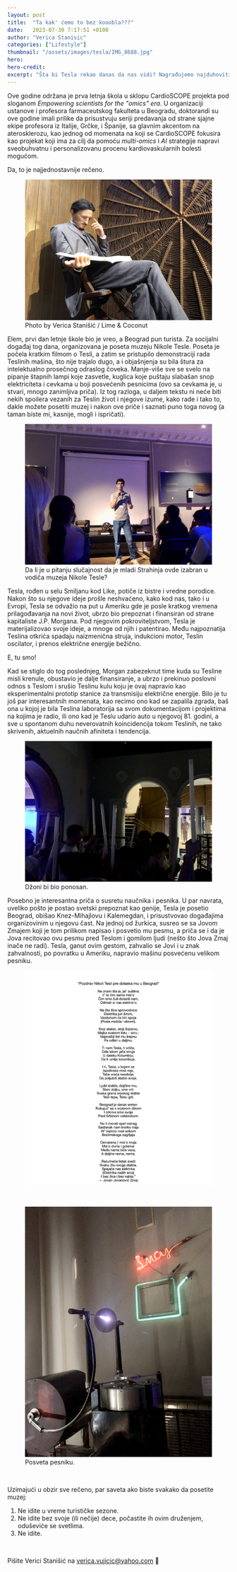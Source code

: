 ```yaml
---
layout: post
title:  "Ta kak' ćemo to bez kooobla???"
date:   2023-07-30 7:17:51 +0100
author: "Verica Stanisic"
categories: ["Lifestyle"]
thumbnail: "/assets/images/tesla/IMG_8688.jpg"
hero: 
hero-credit: 
excerpt: "Šta bi Tesla rekao danas da nas vidi? Nagrađujemo najduhovitiji odgovor."
---
```

<drop-cap>O</drop-cap>ve godine održana je prva letnja škola u sklopu CardioSCOPE projekta pod sloganom <em>Empowering scientists for the "omics" era</em>. U organizaciji ustanove i profesora farmaceutskog fakulteta u Beogradu, doktorandi su ove godine imali prilike da prisustvuju seriji predavanja od strane sjajne ekipe profesora iz Italije, Grčke, i Španije, sa glavnim akcentom na aterosklerozu, kao jednog od momenata na koji se CardioSCOPE fokusira kao projekat koji ima za cilj da pomoću <em>multi-omics</em> i <em>AI</em> strategije napravi sveobuhvatnu i personalizovanu procenu kardiovaskularnih bolesti mogućom. 

Da, to je najjednostavnije rečeno.

<figure>
    <img src='/assets/images/tesla/IMG_8686.jpg' alt='missing' />
    <figcaption>Photo by Verica Stanišić / Lime & Coconut</figcaption>
</figure>

Elem, prvi dan letnje škole bio je vreo, a Beograd pun turista. Za socijalni događaj tog dana, organizovana je poseta muzeju Nikole Tesle. Poseta je počela kratkim filmom o Tesli, a zatim se pristupilo demonstraciji rada Teslinih mašina, što nije trajalo dugo, a i objašnjenja su bila štura za intelektualno prosečnog odraslog čoveka. Manje-više sve se svelo na pipanje štapnih lampi koje zasvetle, kuglica koje puštaju slabašan snop elektriciteta i cevkama u boji posvećenih pesnicima (ovo sa cevkama je, u stvari, mnogo zanimljiva priča). Iz tog razloga, u daljem tekstu ni neće biti nekih spoilera vezanih za Teslin život i njegove izume, kako rade i tako to, dakle možete posetiti muzej i nakon ove priče i saznati puno toga novog (a taman biste mi, kasnije, mogli i ispričati).

<figure>
    <img src='/assets/images/tesla/IMG_8668.jpg' alt='missing' />
    <figcaption>Da li je u pitanju slučajnost da je mladi Strahinja ovde izabran u vodiča muzeja Nikole Tesle?</figcaption>
</figure>

Tesla, rođen u selu Smiljanu kod Like, potiče iz bistre i vredne porodice. Nakon što su njegove ideje prošle neshvaćeno, kako kod nas, tako i u Evropi, Tesla se odvažio na put u Ameriku gde je posle kratkog vremena prilagođavanja na novi život, ubrzo bio prepoznat i finansiran od strane kapitaliste J.P. Morgana. Pod njegovim pokroviteljstvom, Tesla je materijalizovao svoje ideje, a mnoge od njih i patentirao. Među najpoznatija Teslina otkrića spadaju naizmenična struja, indukcioni motor, Teslin oscilator, i prenos električne energije bežično. 

E, tu smo! 

Kad se stiglo do tog poslednjeg, Morgan zabezeknut time kuda su Tesline misli krenule, obustavio je dalje finansiranje, a ubrzo i prekinuo poslovni odnos s Teslom i srušio Teslinu kulu koju je ovaj napravio kao eksperimentalni prototip stanice za transmisiju električne energije. Bilo je tu još par interesantnih momenata, kao recimo ono kad se zapalila zgrada, baš ona u kojoj je bila Teslina laboratorija sa svom dokumentacijom i projektima na kojima je radio, ili ono kad je Teslu udario auto u njegovoj 81. godini, a sve u spontanom duhu neverovatnih koincidencija tokom Teslinih, ne tako skrivenih, aktuelnih naučnih afiniteta i tendencija.

<figure>
    <img src='/assets/images/tesla/IMG_8671.jpg' alt='missing' />
    <figcaption>Džoni bi bio ponosan.</figcaption>
</figure>

Posebno je interesantna priča o susretu naučnika i pesnika. U par navrata, uveliko pošto je postao svetski prepoznat kao genije, Tesla je posetio Beograd, obišao Knez-Mihajlovu i Kalemegdan, i prisustvovao događajima organizovinim u njegovu čast. Na jednoj od žurkica, susreo se sa Jovom Zmajem koji je tom prilikom napisao i posvetio mu pesmu, a priča se i da je Jova recitovao ovu pesmu pred Teslom i gomilom ljudi (nešto što Jova Zmaj inače ne radi). Tesla, ganut ovim gestom, zahvalio se Jovi i u znak zahvalnosti, po povratku u Ameriku, napravio mašinu posvećenu velikom pesniku.

<figure>
    <img src='/assets/images/tesla/pesma.png' alt='missing' />
</figure>
<br>
<figure>
    <img src='/assets/images/tesla/IMG_8678.jpg' alt='missing' />
    <figcaption>Posveta pesniku.</figcaption>
</figure>

<br>

Uzimajući u obzir sve rečeno, par saveta ako biste svakako da posetite muzej:

1. Ne idite u vreme turističke sezone.
2. Ne idite bez svoje (ili nečije) dece, počastite ih ovim druženjem, oduševiće se svetlima.
3. Ne idite.

<br>



Pišite Verici Stanišić na [verica.vujicic@yahoo.com](mailto:verica.vujicic@yahoo.com) 🥥